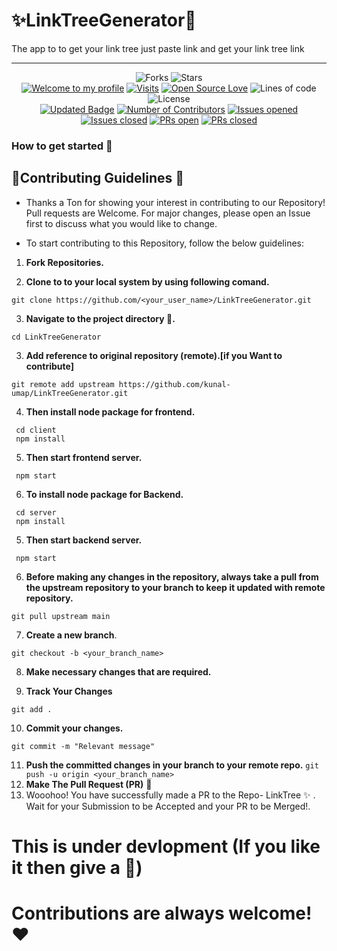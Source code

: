 # ✨LinkTreeGenerator🚀
The app to to get your link tree just paste link and get your link tree link
<hr>
<div align="center">
 
![Forks](https://img.shields.io/github/forks/kunal-umap/LinkTreeGenerator)
![Stars](https://img.shields.io/github/stars/kunal-umap/LinkTreeGenerator)
<br />
[![Welcome to my profile](https://img.shields.io/badge/Hello,Programmer!-Welcome-blue.svg?style=flat&logo=github)](https://github.com/kunal-umap)
[![Visits](https://komarev.com/ghpvc/?username=kunal-umap&label=You%20Are%20Visitor%20No.&color=f20707&logo=github&style=flat-square)](https://github.com/kunal-umap/LinkTreeGenerator)
[![Open Source Love](https://badges.frapsoft.com/os/v2/open-source.svg?v=103)](https://github.com/kunal-umap/LinkTreeGenerator)
![Lines of code](https://img.shields.io/tokei/lines/github/kunal-umap/LinkTreeGenerator?color=red&label=Lines%20of%20Code)
![License](https://img.shields.io/badge/License-MIT-red.svg)
<br/>
[![Updated Badge](https://img.shields.io/github/last-commit/kunal-umap/LinkTreeGenerator?label=Last%20Updated&style=flat)](https://github.com/kunal-umap/LinkTreeGenerator/commits)
[![Number of Contributors](https://img.shields.io/github/contributors/kunal-umap/LinkTreeGenerator?style=flat&label=Contributors)](https://github.com/kunal-umap/LinkTreeGenerator/graphs/contributors)
[![Issues opened](https://img.shields.io/github/issues/kunal-umap/LinkTreeGenerator?label=Issues)](https://github.com/kunal-umap/LinkTreeGenerator)
[![Issues closed](https://img.shields.io/github/issues-closed/kunal-umap/LinkTreeGenerator?label=Issues)](https://github.com/kunal-umap/LinkTreeGenerator/issues)
[![PRs open](https://img.shields.io/github/issues-pr/kunal-umap/LinkTreeGenerator?label=Pull%20Requests)](https://github.com/kunal-umap/LinkTreeGenerator/pulls)
[![PRs closed](https://img.shields.io/github/issues-pr-closed/kunal-umap/LinkTreeGenerator?label=Pull%20Requests)](https://github.com/kunal-umap/LinkTreeGenerator/pulls)
<br/>
</div>

<h3>How to get started 🤔</h3>

## 🎉Contributing Guidelines 📝

- Thanks a Ton for showing your interest in contributing to our Repository! Pull requests are Welcome. For major changes, please open an Issue first to discuss what you would like to change.

- To start contributing to this Repository, follow the below guidelines:

 1) **Fork Repositories.**
 
 3) **Clone to to your local system by using following comand.**
   ```
   git clone https://github.com/<your_user_name>/LinkTreeGenerator.git
   ```
 3) **Navigate to the project directory 📁.**
   ```
   cd LinkTreeGenerator
   ```
 3) **Add reference to original repository (remote).[if you Want to contribute]**
   ```
   git remote add upstream https://github.com/kunal-umap/LinkTreeGenerator.git
   ```
 4) **Then install node package for frontend.**  
   ```
    cd client
    npm install
   ```
 5) **Then start frontend server.** 
   ```
    npm start
   ```
 6) **To install node package for Backend.** 
   ```
    cd server
    npm install
   ```
 5) **Then start backend server.** 
   ```
    npm start
   ```
 6) **Before making any changes in the repository, always take a pull from the upstream repository to your branch to keep it updated with remote repository.**
   ```
   git pull upstream main
   ```
 7) **Create a new branch**.
   ```
   git checkout -b <your_branch_name>
   ```
 8) **Make necessary changes that are required.**

 9) **Track Your Changes**
   ```
   git add .
   ```
 10) **Commit your changes.**
   ```
   git commit -m "Relevant message"
   ```
 11) **Push the committed changes in your branch to your remote repo.**
    ```
    git push -u origin <your_branch_name>
    ```
 12) **Make The Pull Request (PR)** 🚀
 13) Wooohoo! You have successfully made a PR to the Repo- LinkTree ✨ . Wait for your Submission to be Accepted and your PR to be Merged!.

   
   # This is under devlopment (If you like it then give a 🌟)
   # Contributions are always welcome! ❤️
